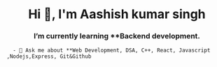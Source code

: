 <h1 align="center">Hi 👋, I'm Aashish kumar singh</h1>
<!-- <h3 align="center">A passionate frontend developer from India</h3> -->
<h3 align="center">I’m currently learning **Backend development.</h3>


<!--<h3 align="center">- 📚 I’m currently Studying Computer Science **E-commerce Websites & ED-Tech Websites.</h3>  -->





      - 💬 Ask me about **Web Development, DSA, C++, React, Javascript ,Nodejs,Express, Git&Github


